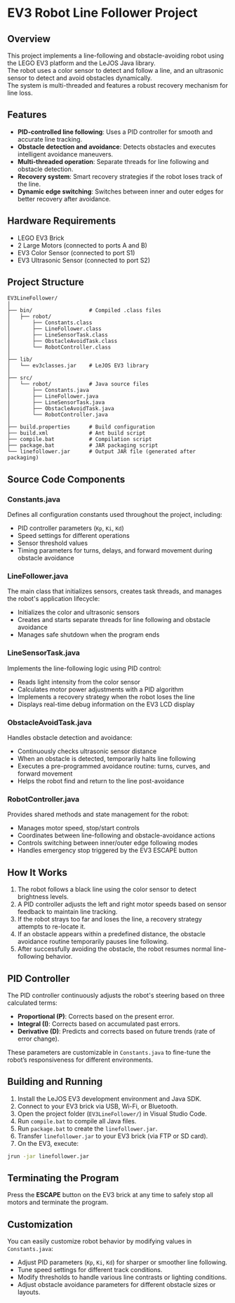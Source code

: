 # EV3 Robot Line Follower Project

## Overview

This project implements a line-following and obstacle-avoiding robot using the LEGO EV3 platform and the LeJOS Java library.  
The robot uses a color sensor to detect and follow a line, and an ultrasonic sensor to detect and avoid obstacles dynamically.  
The system is multi-threaded and features a robust recovery mechanism for line loss.

## Features

- **PID-controlled line following**: Uses a PID controller for smooth and accurate line tracking.
- **Obstacle detection and avoidance**: Detects obstacles and executes intelligent avoidance maneuvers.
- **Multi-threaded operation**: Separate threads for line following and obstacle detection.
- **Recovery system**: Smart recovery strategies if the robot loses track of the line.
- **Dynamic edge switching**: Switches between inner and outer edges for better recovery after avoidance.

## Hardware Requirements

- LEGO EV3 Brick
- 2 Large Motors (connected to ports A and B)
- EV3 Color Sensor (connected to port S1)
- EV3 Ultrasonic Sensor (connected to port S2)

## Project Structure

```
EV3LineFollower/
│
├── bin/                  # Compiled .class files
│   ├── robot/
│       ├── Constants.class
│       ├── LineFollower.class
│       ├── LineSensorTask.class
│       ├── ObstacleAvoidTask.class
│       └── RobotController.class
│
├── lib/
│   └── ev3classes.jar    # LeJOS EV3 library
│
├── src/
│   └── robot/            # Java source files
│       ├── Constants.java
│       ├── LineFollower.java
│       ├── LineSensorTask.java
│       ├── ObstacleAvoidTask.java
│       └── RobotController.java
│
├── build.properties      # Build configuration
├── build.xml             # Ant build script
├── compile.bat           # Compilation script
├── package.bat           # JAR packaging script
└── linefollower.jar      # Output JAR file (generated after packaging)
```

## Source Code Components

### Constants.java

Defines all configuration constants used throughout the project, including:

- PID controller parameters (`Kp`, `Ki`, `Kd`)
- Speed settings for different operations
- Sensor threshold values
- Timing parameters for turns, delays, and forward movement during obstacle avoidance

### LineFollower.java

The main class that initializes sensors, creates task threads, and manages the robot's application lifecycle:

- Initializes the color and ultrasonic sensors
- Creates and starts separate threads for line following and obstacle avoidance
- Manages safe shutdown when the program ends

### LineSensorTask.java

Implements the line-following logic using PID control:

- Reads light intensity from the color sensor
- Calculates motor power adjustments with a PID algorithm
- Implements a recovery strategy when the robot loses the line
- Displays real-time debug information on the EV3 LCD display

### ObstacleAvoidTask.java

Handles obstacle detection and avoidance:

- Continuously checks ultrasonic sensor distance
- When an obstacle is detected, temporarily halts line following
- Executes a pre-programmed avoidance routine: turns, curves, and forward movement
- Helps the robot find and return to the line post-avoidance

### RobotController.java

Provides shared methods and state management for the robot:

- Manages motor speed, stop/start controls
- Coordinates between line-following and obstacle-avoidance actions
- Controls switching between inner/outer edge following modes
- Handles emergency stop triggered by the EV3 ESCAPE button

## How It Works

1. The robot follows a black line using the color sensor to detect brightness levels.
2. A PID controller adjusts the left and right motor speeds based on sensor feedback to maintain line tracking.
3. If the robot strays too far and loses the line, a recovery strategy attempts to re-locate it.
4. If an obstacle appears within a predefined distance, the obstacle avoidance routine temporarily pauses line following.
5. After successfully avoiding the obstacle, the robot resumes normal line-following behavior.

## PID Controller

The PID controller continuously adjusts the robot's steering based on three calculated terms:

- **Proportional (P)**: Corrects based on the present error.
- **Integral (I)**: Corrects based on accumulated past errors.
- **Derivative (D)**: Predicts and corrects based on future trends (rate of error change).

These parameters are customizable in `Constants.java` to fine-tune the robot’s responsiveness for different environments.

## Building and Running

1. Install the LeJOS EV3 development environment and Java SDK.
2. Connect to your EV3 brick via USB, Wi-Fi, or Bluetooth.
3. Open the project folder (`EV3LineFollower/`) in Visual Studio Code.
4. Run `compile.bat` to compile all Java files.
5. Run `package.bat` to create the `linefollower.jar`.
6. Transfer `linefollower.jar` to your EV3 brick (via FTP or SD card).
7. On the EV3, execute:

```bash
jrun -jar linefollower.jar
```

## Terminating the Program

Press the **ESCAPE** button on the EV3 brick at any time to safely stop all motors and terminate the program.

## Customization

You can easily customize robot behavior by modifying values in `Constants.java`:

- Adjust PID parameters (`Kp`, `Ki`, `Kd`) for sharper or smoother line following.
- Tune speed settings for different track conditions.
- Modify thresholds to handle various line contrasts or lighting conditions.
- Adjust obstacle avoidance parameters for different obstacle sizes or layouts.
